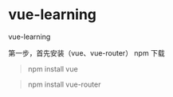 # vue-learning
vue-learning

第一步，首先安装（vue、vue-router）
npm 下载
>npm install vue


>npm install vue-router

